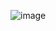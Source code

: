 ![image](https://user-images.githubusercontent.com/98785023/219678577-3e72d3d6-9f33-44d1-944b-329fbffd274c.png)


